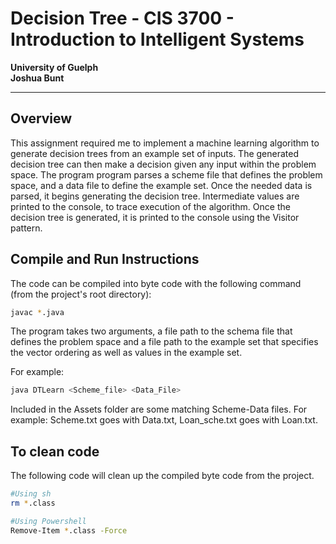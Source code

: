 # Decision Tree - CIS 3700 - Introduction to Intelligent Systems  

**University of Guelph**  
**Joshua Bunt**  

-------------------------------------------------------------------  

## Overview  

This assignment required me to implement a machine learning algorithm
to generate decision trees from an example set of inputs. The generated
decision tree can then make a decision given any input within the
problem space. The program program parses a scheme file that defines the
problem space, and a data file to define the example set. Once the needed
data is parsed, it begins generating the decision tree. Intermediate values
are printed to the console, to trace execution of the algorithm. Once the
decision tree is generated, it is printed to the console using the Visitor
pattern.

## Compile and Run Instructions  

The code can be compiled into byte code with the following command
(from the project's root directory):  

```bash
javac *.java
```  

The program takes two arguments, a file path to the schema file that
defines the problem space and a file path to the example set that specifies
the vector ordering as well as values in the example set.

For example:

```bash
java DTLearn <Scheme_file> <Data_File>
```

Included in the Assets folder are some matching Scheme-Data files. For
example: Scheme.txt goes with Data.txt, Loan_sche.txt goes with Loan.txt.

## To clean code

The following code will clean up the compiled byte code from the project.  

```bash
#Using sh
rm *.class

#Using Powershell
Remove-Item *.class -Force
```  
